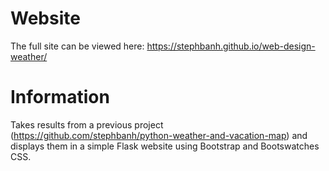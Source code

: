 # Website

The full site can be viewed here:
https://stephbanh.github.io/web-design-weather/

# Information

Takes results from a previous project (https://github.com/stephbanh/python-weather-and-vacation-map) and displays them in a simple Flask website using Bootstrap and Bootswatches CSS. 
